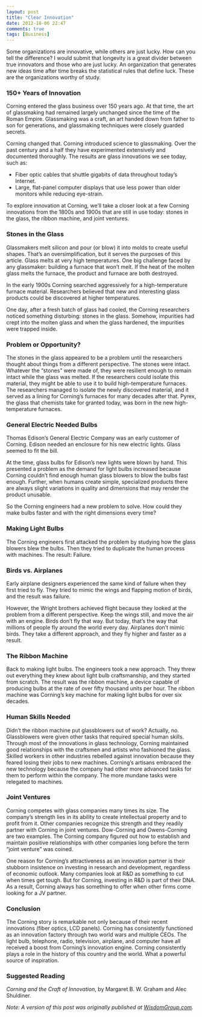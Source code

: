 ```yaml
---
layout: post
title: "Clear Innovation"
date: 2012-10-06 22:47
comments: true
tags: [Business]
---
```

Some organizations are innovative, while others are just lucky. How can you tell the difference? I would submit that longevity is a great divider between true innovators and those who are just lucky. An organization that generates new ideas time after time breaks the statistical rules that define luck. These are the organizations worthy of study.

<!--more-->

### 150+ Years of Innovation
Corning entered the glass business over 150 years ago. At that time, the art of glassmaking had remained largely unchanged since the time of the Roman Empire. Glassmaking was a craft, an art handed down from father to son for generations, and glassmaking techniques were closely guarded secrets.

Corning changed that. Corning introduced science to glassmaking. Over the past century and a half they have experimented extensively and documented thoroughly. The results are glass innovations we see today, such as:

* Fiber optic cables that shuttle gigabits of data throughout today’s Internet.
* Large, flat-panel computer displays that use less power than older monitors while reducing eye-strain.

To explore innovation at Corning, we’ll take a closer look at a few Corning innovations from the 1800s and 1900s that are still in use today: stones in the glass, the ribbon machine, and joint ventures.

### Stones in the Glass
Glassmakers melt silicon and pour (or blow) it into molds to create useful shapes. That’s an oversimplification, but it serves the purposes of this article. Glass melts at very high temperatures. One big challenge faced by any glassmaker: building a furnace that won’t melt. If the heat of the molten glass melts the furnace, the product and furnace are both destroyed.

In the early 1900s Corning searched aggressively for a high-temperature furnace material. Researchers believed that new and interesting glass products could be discovered at higher temperatures.

One day, after a fresh batch of glass had cooled, the Corning researchers noticed something disturbing: stones in the glass. Somehow, impurities had crept into the molten glass and when the glass hardened, the impurities were trapped inside.

### Problem or Opportunity?
The stones in the glass appeared to be a problem until the researchers thought about things from a different perspective. The stones were intact. Whatever the “stones” were made of, they were resilient enough to remain intact while the glass was melted. If the researchers could isolate this material, they might be able to use it to build high-temperature furnaces. The researchers managed to isolate the newly discovered material, and it served as a lining for Corning’s furnaces for many decades after that. Pyrex, the glass that chemists take for granted today, was born in the new high-temperature furnaces.

### General Electric Needed Bulbs
Thomas Edison’s General Electric Company was an early customer of Corning. Edison needed an enclosure for his new electric lights. Glass seemed to fit the bill.

At the time, glass bulbs for Edison’s new lights were blown by hand. This presented a problem as the demand for light bulbs increased because Corning couldn’t find enough human glass blowers to blow the bulbs fast enough. Further, when humans create simple, specialized products there are always slight variations in quality and dimensions that may render the product unusable.

So the Corning engineers had a new problem to solve. How could they make bulbs faster and with the right dimensions every time?

### Making Light Bulbs
The Corning engineers first attacked the problem by studying how the glass blowers blew the bulbs. Then they tried to duplicate the human process with machines. The result: Failure.

### Birds vs. Airplanes
Early airplane designers experienced the same kind of failure when they first tried to fly. They tried to mimic the wings and flapping motion of birds, and the result was failure.

However, the Wright brothers achieved flight because they looked at the problem from a different perspective. Keep the wings still, and move the air with an engine. Birds don’t fly that way. But today, that’s the way that millions of people fly around the world every day. Airplanes don’t mimic birds. They take a different approach, and they fly higher and faster as a result.

### The Ribbon Machine
Back to making light bulbs. The engineers took a new approach. They threw out everything they knew about light bulb craftsmanship, and they started from scratch. The result was the ribbon machine, a device capable of producing bulbs at the rate of over fifty thousand units per hour. The ribbon machine was Corning’s key machine for making light bulbs for over six decades.

### Human Skills Needed
Didn’t the ribbon machine put glassblowers out of work? Actually, no. Glassblowers were given other tasks that required special human skills. Through most of the innovations in glass technology, Corning maintained good relationships with the craftsmen and artists who fashioned the glass. Skilled workers in other industries rebelled against innovation because they feared losing their jobs to new machines. Corning’s artisans embraced the new technology because the company had other more advanced tasks for them to perform within the company. The more mundane tasks were relegated to machines.

### Joint Ventures
Corning competes with glass companies many times its size. The company’s strength lies in its ability to create intellectual property and to profit from it. Other companies recognize this strength and they readily partner with Corning in joint ventures. Dow-Corning and Owens-Corning are two examples. The Corning company figured out how to establish and maintain positive relationships with other companies long before the term “joint venture” was coined.

One reason for Corning’s attractiveness as an innovation partner is their stubborn insistence on investing in research and development, regardless of economic outlook. Many companies look at R&D as something to cut when times get tough. But for Corning, investing in R&D is part of their DNA. As a result, Corning always has something to offer when other firms come looking for a JV partner.

### Conclusion
The Corning story is remarkable not only because of their recent innovations (fiber optics, LCD panels). Corning has consistently functioned as an innovation factory through two world wars and multiple CEOs. The light bulb, telephone, radio, television, airplane, and computer have all received a boost from Corning’s innovation engine. Corning consistently plays a role in the history of this country and the world. What a powerful source of inspiration.

### Suggested Reading
_Corning and the Craft of Innovation_, by Margaret B. W. Graham and Alec Shuldiner.

_Note: A version of this post was originally published at [WisdomGroup.com](http://wisdomgroup.com)._
